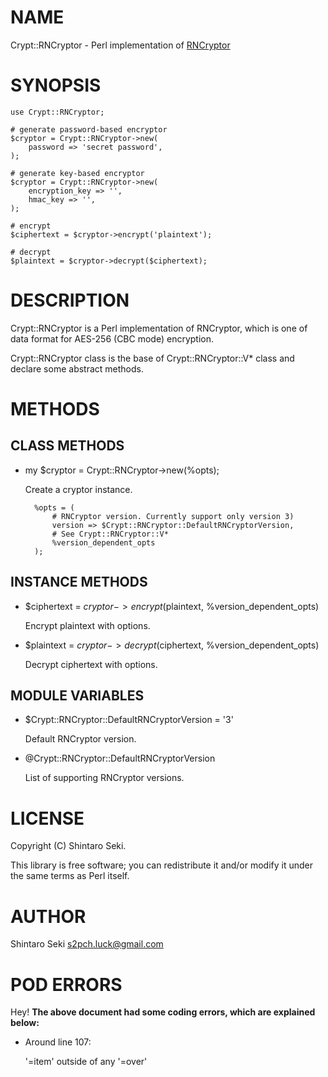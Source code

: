 # NAME

Crypt::RNCryptor - Perl implementation of [RNCryptor](https://github.com/RNCryptor/RNCryptor)

# SYNOPSIS

    use Crypt::RNCryptor;

    # generate password-based encryptor
    $cryptor = Crypt::RNCryptor->new(
        password => 'secret password',
    );

    # generate key-based encryptor
    $cryptor = Crypt::RNCryptor->new(
        encryption_key => '',
        hmac_key => '',
    );

    # encrypt
    $ciphertext = $cryptor->encrypt('plaintext');

    # decrypt
    $plaintext = $cryptor->decrypt($ciphertext);

# DESCRIPTION

Crypt::RNCryptor is a Perl implementation of RNCryptor,
which is one of data format for AES-256 (CBC mode) encryption.

Crypt::RNCryptor class is the base of Crypt::RNCryptor::V\* class
and declare some abstract methods.

# METHODS

## CLASS METHODS

- my $cryptor = Crypt::RNCryptor->new(%opts);

    Create a cryptor instance.

        %opts = (
            # RNCryptor version. Currently support only version 3)
            version => $Crypt::RNCryptor::DefaultRNCryptorVersion,
            # See Crypt::RNCryptor::V*
            %version_dependent_opts
        );

## INSTANCE METHODS

- $ciphertext = $cryptor->encrypt($plaintext, %version\_dependent\_opts)

    Encrypt plaintext with options.

- $plaintext = $cryptor->decrypt($ciphertext, %version\_dependent\_opts)

    Decrypt ciphertext with options.

## MODULE VARIABLES

- $Crypt::RNCryptor::DefaultRNCryptorVersion = '3'

    Default RNCryptor version.

- @Crypt::RNCryptor::DefaultRNCryptorVersion

    List of supporting RNCryptor versions.

# LICENSE

Copyright (C) Shintaro Seki.

This library is free software; you can redistribute it and/or modify
it under the same terms as Perl itself.

# AUTHOR

Shintaro Seki <s2pch.luck@gmail.com>

# POD ERRORS

Hey! **The above document had some coding errors, which are explained below:**

- Around line 107:

    '=item' outside of any '=over'
